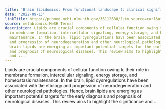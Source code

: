```yaml
---
title: 'Brain lipidomics: From functional landscape to clinical significance'
date: '2022-09-16'
linkTitle: https://pubmed.ncbi.nlm.nih.gov/36112688/?utm_source=curl&utm_medium=rss&utm_campaign=pubmed-2&utm_content=1Zkrxt7ktlCbHBXEV3v65xxSnkSWNsJ1A6Fq3gBniKhGfIUslK&fc=20210907212339&ff=20220920215719&v=2.17.8
source: metablomics[MeSH Terms]
description: Lipids are crucial components of cellular function owing to their role
  in membrane formation, intercellular signaling, energy storage, and homeostasis
  maintenance. In the brain, lipid dysregulations have been associated with the etiology
  and progression of neurodegeneration and other neurological pathologies. Hence,
  brain lipids are emerging as important potential targets for the early diagnosis
  and prognosis of neurological diseases. This review aims to highlight the significance
  and ...
---
```

Lipids are crucial components of cellular function owing to their role in membrane formation, intercellular signaling, energy storage, and homeostasis maintenance. In the brain, lipid dysregulations have been associated with the etiology and progression of neurodegeneration and other neurological pathologies. Hence, brain lipids are emerging as important potential targets for the early diagnosis and prognosis of neurological diseases. This review aims to highlight the significance and ...